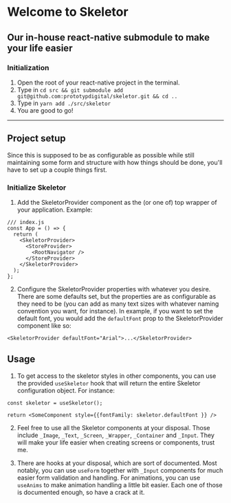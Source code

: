 # Welcome to Skeletor

## Our in-house react-native submodule to make your life easier

### Initialization

1. Open the root of your react-native project in the terminal.
2. Type in `cd src && git submodule add git@github.com:prototypdigital/skeletor.git && cd ..`
3. Type in `yarn add ./src/skeletor`
4. You are good to go!

---

## Project setup

Since this is supposed to be as configurable as possible while still maintaining some form and structure with how things should be done, you'll have to set up a couple things first.

### Initialize Skeletor

1. Add the SkeletorProvider component as the (or one of) top wrapper of your application. Example:

```
/// index.js
const App = () => {
  return (
    <SkeletorProvider>
      <StoreProvider>
        <RootNavigator />
      </StoreProvider>
    </SkeletorProvider>
  );
};
```

2. Configure the SkeletorProvider properties with whatever you desire. There are some defaults set, but the properties are as configurable as they need to be (you can add as many text sizes with whatever naming convention you want, for instance). In example, if you want to set the default font, you would add the `defaultFont` prop to the SkeletorProvider component like so:

```
<SkeletorProvider defaultFont="Arial">...</SkeletorProvider>
```

## Usage

1. To get access to the skeletor styles in other components, you can use the provided `useSkeletor` hook that will return the entire Skeletor configuration object. For instance:

```
const skeletor = useSkeletor();

return <SomeComponent style={{fontFamily: skeletor.defaultFont }} />
```

2. Feel free to use all the Skeletor components at your disposal. Those include `_Image`, `_Text`, `_Screen`, `_Wrapper`, `_Container` and `_Input`. They will make your life easier when creating screens or components, trust me.

3. There are hooks at your disposal, which are sort of documented. Most notably, you can use `useForm` together with `_Input` components for much easier form validation and handling. For animations, you can use `useAnims` to make animation handling a little bit easier. Each one of those is documented enough, so have a crack at it.
